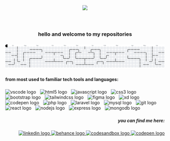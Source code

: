 <div align="center">
<!--   https://media1.tenor.com/m/tBccMJz1fBAAAAAC/rock-everythingeverywhereallatonce.gif -->
  <img height="200" src="https://media2.giphy.com/media/v1.Y2lkPTc5MGI3NjExNmV5bmJ5OGQzdXE1d2QwMDFmZ2hrdDlicjg5YTN4dmgwOGxla3FiNyZlcD12MV9pbnRlcm5hbF9naWZfYnlfaWQmY3Q9Zw/tmDk0m5cY1PVG49uVA/giphy.gif"  />
</div>

###
<br />

<h3 align="center">hello and welcome to my repositories</h3>

###



###

<picture>
  <source media="(prefers-color-scheme: dark)" srcset="https://raw.githubusercontent.com/jinvkyen/jinvkyen/output/pacman-contribution-graph-dark.svg">
  <source media="(prefers-color-scheme: light)" srcset="https://raw.githubusercontent.com/jinvkyen/jinvkyen/output/pacman-contribution-graph.svg">
  <img alt="pacman contribution graph" src="https://raw.githubusercontent.com/jinvkyen/jinvkyen/output/pacman-contribution-graph.svg">
</picture>

###

<h4 align="left">from most used to familiar tech tools and languages:</h4>

###

<div align="left">
  <img src="https://cdn.jsdelivr.net/gh/devicons/devicon/icons/vscode/vscode-original.svg" height="25" alt="vscode logo"  />
  <img width="5" />
  <img src="https://cdn.jsdelivr.net/gh/devicons/devicon/icons/html5/html5-original.svg" height="25" alt="html5 logo"  />
  <img width="5" />
  <img src="https://cdn.jsdelivr.net/gh/devicons/devicon/icons/javascript/javascript-original.svg" height="25" alt="javascript logo"  />
  <img width="5" />
  <img src="https://cdn.jsdelivr.net/gh/devicons/devicon/icons/css3/css3-original.svg" height="25" alt="css3 logo"  />
  <img width="5" />
  <img src="https://cdn.jsdelivr.net/gh/devicons/devicon/icons/bootstrap/bootstrap-original.svg" height="25" alt="bootstrap logo"  />
  <img width="5" />
  <img src="https://skillicons.dev/icons?i=tailwind" height="25" alt="tailwindcss logo"  />
  <img width="5" />
  <img src="https://cdn.jsdelivr.net/gh/devicons/devicon/icons/figma/figma-original.svg" height="25" alt="figma logo"  />
  <img width="5" />
  <img src="https://cdn.jsdelivr.net/gh/devicons/devicon/icons/xd/xd-plain.svg" height="25" alt="xd logo"  />
  <img width="5" />
  <img src="https://cdn.jsdelivr.net/gh/devicons/devicon/icons/codepen/codepen-original.svg" height="25" alt="codepen logo"  />
  <img width="5" />
  <img src="https://cdn.jsdelivr.net/gh/devicons/devicon/icons/php/php-original.svg" height="25" alt="php logo"  />
  <img width="5" />
  <img src="https://cdn.jsdelivr.net/gh/devicons/devicon/icons/laravel/laravel-original.svg" height="25" alt="laravel logo"  />
  <img width="5" />
  <img src="https://cdn.jsdelivr.net/gh/devicons/devicon/icons/mysql/mysql-original.svg" height="25" alt="mysql logo"  />
  <img width="5" />
  <img src="https://cdn.jsdelivr.net/gh/devicons/devicon/icons/git/git-original.svg" height="25" alt="git logo"  />
  <img width="5" />
  <img src="https://cdn.jsdelivr.net/gh/devicons/devicon/icons/react/react-original.svg" height="25" alt="react logo"  />
  <img width="5" />
  <img src="https://cdn.jsdelivr.net/gh/devicons/devicon/icons/nodejs/nodejs-original.svg" height="25" alt="nodejs logo"  />
  <img width="5" />
  <img src="https://skillicons.dev/icons?i=express" height="25" alt="express logo"  />
  <img width="5" />
  <img src="https://cdn.jsdelivr.net/gh/devicons/devicon/icons/mongodb/mongodb-original.svg" height="25" alt="mongodb logo"  />
</div>

###

<h5 align="right">you can find me here:</h5>

###

<div align="right">
  <a href="https://www.linkedin.com/in/ayen-t-3a2950312/" target="_blank">
    <img src="https://raw.githubusercontent.com/maurodesouza/profile-readme-generator/master/src/assets/icons/social/linkedin/default.svg" width="37" height="25" alt="linkedin logo"  />
  </a>
  <a href="https://www.behance.net/ayenjtt" target="_blank">
    <img src="https://raw.githubusercontent.com/maurodesouza/profile-readme-generator/master/src/assets/icons/social/behance/default.svg" width="37" height="25" alt="behance logo"  />
  </a>
  <a href="https://codesandbox.io/u/jinvkyen" target="_blank">
    <img src="https://raw.githubusercontent.com/maurodesouza/profile-readme-generator/master/src/assets/icons/social/codesandbox/default.svg" width="37" height="25" alt="codesandbox logo"  />
  </a>
  <a href="https://codepen.io/Ayen-Tipon" target="_blank">
    <img src="https://raw.githubusercontent.com/maurodesouza/profile-readme-generator/master/src/assets/icons/social/codepen/default.svg" width="37" height="25" alt="codepen logo"  />
  </a>
</div>

###
